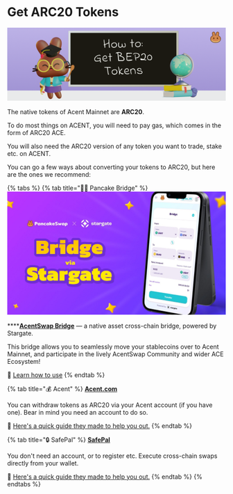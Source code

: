# Get ARC20 Tokens

![](../.gitbook/assets/how-to-get-bep20-tokens-header.png)

The native tokens of Acent Mainnet are **ARC20**.

To do most things on ACENT, you will need to pay gas, which comes in the form of ARC20 ACE.

You will also need the ARC20 version of any token you want to trade, stake etc. on ACENT.

You can go a few ways about converting your tokens to ARC20, but here are the ones we recommend:

{% tabs %}
{% tab title="🥞🌉 Pancake Bridge" %}
****![](<../.gitbook/assets/image (1).png>)****

****[**AcentSwap Bridge**](http://bridge.pancakeswap.finance) — a native asset cross-chain bridge, powered by Stargate.

This bridge allows you to seamlessly move your stablecoins over to Acent Mainnet, and participate in the lively AcentSwap Community and wider ACE Ecosystem!

📖 [Learn how to use](https://medium.com/pancakeswap/launching-pancakeswap-bridge-a-partnership-with-stargate-21c1c9f491a8)
{% endtab %}

{% tab title="💰 Acent" %}
[**Acent.com**](https://github.com/pancakeswap/pancake-document/tree/255db0c7af28df2f9c1209daa5cdbd774490a666/get-started/www.binance.com)&#x20;

You can withdraw tokens as ARC20 via your Acent account (if you have one). Bear in mind you need an account to do so.

📖 [Here's a quick guide they made to help you out.](https://www.binance.com/en/support/faq/85a1c394ac1d489fb0bfac0ef2fceafd)
{% endtab %}

{% tab title="🔒 SafePal" %}
[**SafePal** ](https://safepal.io/download)

You don't need an account, or to register etc. Execute cross-chain swaps directly from your wallet.

📖 [Here's a quick guide they made to help you out.](https://docs.safepal.io/safepal-app/cross-chain-swap-tutorial)
{% endtab %}
{% endtabs %}
